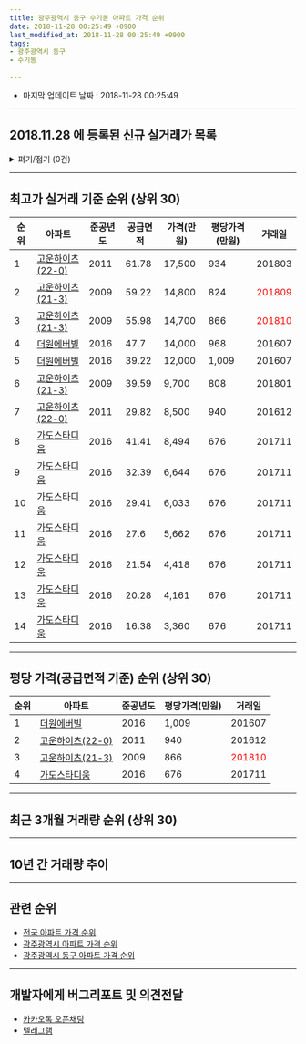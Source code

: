 ```yaml
---
title: 광주광역시 동구 수기동 아파트 가격 순위
date: 2018-11-28 00:25:49 +0900
last_modified_at: 2018-11-28 00:25:49 +0900
tags:
- 광주광역시 동구
- 수기동

---
```


* 마지막 업데이트 날짜 : 2018-11-28 00:25:49

---

## 2018.11.28 에 등록된 신규 실거래가 목록

<details>
<summary>펴기/접기 (0건)</summary>
<div markdown="1">

|아파트|준공년도|공급면적|가격(만원)|평당가격(만원)|거래일|
|---|---|---|---|---|---|
|없음||||||


</div>
</details>

---

## 최고가 실거래 기준 순위 (상위 30)


|순위|아파트|준공년도|공급면적|가격(만원)|평당가격(만원)|거래일|
|---|---|---|---|---|---|---|
|1|[고운하이츠(22-0)](https://search.naver.com/search.naver?query=%EA%B4%91%EC%A3%BC%EA%B4%91%EC%97%AD%EC%8B%9C+%EB%8F%99%EA%B5%AC+%EC%88%98%EA%B8%B0%EB%8F%99+%EA%B3%A0%EC%9A%B4%ED%95%98%EC%9D%B4%EC%B8%A0%2822-0%29)|2011|61.78|17,500|934|201803|
|2|[고운하이츠(21-3)](https://search.naver.com/search.naver?query=%EA%B4%91%EC%A3%BC%EA%B4%91%EC%97%AD%EC%8B%9C+%EB%8F%99%EA%B5%AC+%EC%88%98%EA%B8%B0%EB%8F%99+%EA%B3%A0%EC%9A%B4%ED%95%98%EC%9D%B4%EC%B8%A0%2821-3%29)|2009|59.22|14,800|824|<span style="color:red">201809</span>|
|3|[고운하이츠(21-3)](https://search.naver.com/search.naver?query=%EA%B4%91%EC%A3%BC%EA%B4%91%EC%97%AD%EC%8B%9C+%EB%8F%99%EA%B5%AC+%EC%88%98%EA%B8%B0%EB%8F%99+%EA%B3%A0%EC%9A%B4%ED%95%98%EC%9D%B4%EC%B8%A0%2821-3%29)|2009|55.98|14,700|866|<span style="color:red">201810</span>|
|4|[더원에버빌](https://search.naver.com/search.naver?query=%EA%B4%91%EC%A3%BC%EA%B4%91%EC%97%AD%EC%8B%9C+%EB%8F%99%EA%B5%AC+%EC%88%98%EA%B8%B0%EB%8F%99+%EB%8D%94%EC%9B%90%EC%97%90%EB%B2%84%EB%B9%8C)|2016|47.7|14,000|968|201607|
|5|[더원에버빌](https://search.naver.com/search.naver?query=%EA%B4%91%EC%A3%BC%EA%B4%91%EC%97%AD%EC%8B%9C+%EB%8F%99%EA%B5%AC+%EC%88%98%EA%B8%B0%EB%8F%99+%EB%8D%94%EC%9B%90%EC%97%90%EB%B2%84%EB%B9%8C)|2016|39.22|12,000|1,009|201607|
|6|[고운하이츠(21-3)](https://search.naver.com/search.naver?query=%EA%B4%91%EC%A3%BC%EA%B4%91%EC%97%AD%EC%8B%9C+%EB%8F%99%EA%B5%AC+%EC%88%98%EA%B8%B0%EB%8F%99+%EA%B3%A0%EC%9A%B4%ED%95%98%EC%9D%B4%EC%B8%A0%2821-3%29)|2009|39.59|9,700|808|201801|
|7|[고운하이츠(22-0)](https://search.naver.com/search.naver?query=%EA%B4%91%EC%A3%BC%EA%B4%91%EC%97%AD%EC%8B%9C+%EB%8F%99%EA%B5%AC+%EC%88%98%EA%B8%B0%EB%8F%99+%EA%B3%A0%EC%9A%B4%ED%95%98%EC%9D%B4%EC%B8%A0%2822-0%29)|2011|29.82|8,500|940|201612|
|8|[가도스타디움](https://search.naver.com/search.naver?query=%EA%B4%91%EC%A3%BC%EA%B4%91%EC%97%AD%EC%8B%9C+%EB%8F%99%EA%B5%AC+%EC%88%98%EA%B8%B0%EB%8F%99+%EA%B0%80%EB%8F%84%EC%8A%A4%ED%83%80%EB%94%94%EC%9B%80)|2016|41.41|8,494|676|201711|
|9|[가도스타디움](https://search.naver.com/search.naver?query=%EA%B4%91%EC%A3%BC%EA%B4%91%EC%97%AD%EC%8B%9C+%EB%8F%99%EA%B5%AC+%EC%88%98%EA%B8%B0%EB%8F%99+%EA%B0%80%EB%8F%84%EC%8A%A4%ED%83%80%EB%94%94%EC%9B%80)|2016|32.39|6,644|676|201711|
|10|[가도스타디움](https://search.naver.com/search.naver?query=%EA%B4%91%EC%A3%BC%EA%B4%91%EC%97%AD%EC%8B%9C+%EB%8F%99%EA%B5%AC+%EC%88%98%EA%B8%B0%EB%8F%99+%EA%B0%80%EB%8F%84%EC%8A%A4%ED%83%80%EB%94%94%EC%9B%80)|2016|29.41|6,033|676|201711|
|11|[가도스타디움](https://search.naver.com/search.naver?query=%EA%B4%91%EC%A3%BC%EA%B4%91%EC%97%AD%EC%8B%9C+%EB%8F%99%EA%B5%AC+%EC%88%98%EA%B8%B0%EB%8F%99+%EA%B0%80%EB%8F%84%EC%8A%A4%ED%83%80%EB%94%94%EC%9B%80)|2016|27.6|5,662|676|201711|
|12|[가도스타디움](https://search.naver.com/search.naver?query=%EA%B4%91%EC%A3%BC%EA%B4%91%EC%97%AD%EC%8B%9C+%EB%8F%99%EA%B5%AC+%EC%88%98%EA%B8%B0%EB%8F%99+%EA%B0%80%EB%8F%84%EC%8A%A4%ED%83%80%EB%94%94%EC%9B%80)|2016|21.54|4,418|676|201711|
|13|[가도스타디움](https://search.naver.com/search.naver?query=%EA%B4%91%EC%A3%BC%EA%B4%91%EC%97%AD%EC%8B%9C+%EB%8F%99%EA%B5%AC+%EC%88%98%EA%B8%B0%EB%8F%99+%EA%B0%80%EB%8F%84%EC%8A%A4%ED%83%80%EB%94%94%EC%9B%80)|2016|20.28|4,161|676|201711|
|14|[가도스타디움](https://search.naver.com/search.naver?query=%EA%B4%91%EC%A3%BC%EA%B4%91%EC%97%AD%EC%8B%9C+%EB%8F%99%EA%B5%AC+%EC%88%98%EA%B8%B0%EB%8F%99+%EA%B0%80%EB%8F%84%EC%8A%A4%ED%83%80%EB%94%94%EC%9B%80)|2016|16.38|3,360|676|201711|


---

## 평당 가격(공급면적 기준) 순위 (상위 30)


|순위|아파트|준공년도|평당가격(만원)|거래일|
|---|---|---|---|---|
|1|[더원에버빌](https://search.naver.com/search.naver?query=%EA%B4%91%EC%A3%BC%EA%B4%91%EC%97%AD%EC%8B%9C+%EB%8F%99%EA%B5%AC+%EC%88%98%EA%B8%B0%EB%8F%99+%EB%8D%94%EC%9B%90%EC%97%90%EB%B2%84%EB%B9%8C)|2016|1,009|201607|
|2|[고운하이츠(22-0)](https://search.naver.com/search.naver?query=%EA%B4%91%EC%A3%BC%EA%B4%91%EC%97%AD%EC%8B%9C+%EB%8F%99%EA%B5%AC+%EC%88%98%EA%B8%B0%EB%8F%99+%EA%B3%A0%EC%9A%B4%ED%95%98%EC%9D%B4%EC%B8%A0%2822-0%29)|2011|940|201612|
|3|[고운하이츠(21-3)](https://search.naver.com/search.naver?query=%EA%B4%91%EC%A3%BC%EA%B4%91%EC%97%AD%EC%8B%9C+%EB%8F%99%EA%B5%AC+%EC%88%98%EA%B8%B0%EB%8F%99+%EA%B3%A0%EC%9A%B4%ED%95%98%EC%9D%B4%EC%B8%A0%2821-3%29)|2009|866|<span style="color:red">201810</span>|
|4|[가도스타디움](https://search.naver.com/search.naver?query=%EA%B4%91%EC%A3%BC%EA%B4%91%EC%97%AD%EC%8B%9C+%EB%8F%99%EA%B5%AC+%EC%88%98%EA%B8%B0%EB%8F%99+%EA%B0%80%EB%8F%84%EC%8A%A4%ED%83%80%EB%94%94%EC%9B%80)|2016|676|201711|


---

## 최근 3개월 거래량 순위 (상위 30)


<div style="width:100%;">
    <canvas id="deal_count_ranking" height="250"></canvas>
</div>


<script>
new Chart(document.getElementById("deal_count_ranking"), {
    type: 'horizontalBar',
    data: {
        labels: ['고운하이츠(22-0)', '고운하이츠(21-3)'],
        datasets: [{
            label: '실거래 수',
            data: [3, 2],
            borderColor: "rgba(255, 0, 128, 1)",
            backgroundColor: "rgba(255, 0, 128, 0.5)",
            fill: false,
        }]
    },
    options: {
        responsive: true,
        title: {
            display: true,
            text: '최근 3개월 거래량 순위'
        },
        tooltips: {
            mode: 'index',
            intersect: false,
            callbacks: {
                title: function(tooltipItems, data) {
                    return "실거래 수:";
                },
                label: function(tooltipItem, data) {
                    return data.labels[tooltipItem.index] + ": " + tooltipItem.xLabel;
                }
            }
        },
        hover: {
            mode: 'nearest',
            intersect: true
        },
        scales: {
            xAxes: [{
                display: true,
                scaleLabel: {
                    display: true,
                    labelString: '실거래 수'
                },
                ticks: {
                    suggestedMin: 0,
                }
            }],
            yAxes: [{
                display: true,
                ticks: {
                    autoSkip: false,
                    callback: function(value, index, values) {
                        if (value.length > 15)
                            return value.substr(0, 13) + "...";
                        else
                            return value;
                    }
                },
                scaleLabel: {
                    display: false,
                }
            }]
        }
    }
});

</script>


---

## 10년 간 거래량 추이


<div style="width:100%;">
    <canvas id="deal_progress" height="250"></canvas>
</div>

<script>
new Chart(document.getElementById("deal_progress"), {
    type: 'line',
    data: {
        labels: ['200811','200812','200901','200902','200903','200904','200905','200906','200907','200908','200909','200910','200911','200912','201001','201002','201003','201004','201005','201006','201007','201008','201009','201010','201011','201012','201101','201102','201103','201104','201105','201106','201107','201108','201109','201110','201111','201112','201201','201202','201203','201204','201205','201206','201207','201208','201209','201210','201211','201212','201301','201302','201303','201304','201305','201306','201307','201308','201309','201310','201311','201312','201401','201402','201403','201404','201405','201406','201407','201408','201409','201410','201411','201412','201501','201502','201503','201504','201505','201506','201507','201508','201509','201510','201511','201512','201601','201602','201603','201604','201605','201606','201607','201608','201609','201610','201611','201612','201701','201702','201703','201704','201705','201706','201707','201708','201709','201710','201711','201712','201801','201802','201803','201804','201805','201806','201807','201808','201809','201810','201811'],
        datasets: [{
            label: '실거래 수',
            pointRadius: 1,
            data: [0, 0, 0, 0, 0, 0, 0, 0, 0, 0, 0, 0, 0, 1, 1, 0, 0, 0, 3, 0, 1, 0, 1, 0, 2, 0, 0, 0, 0, 0, 0, 0, 0, 0, 0, 0, 1, 2, 1, 4, 1, 0, 0, 0, 0, 1, 1, 10, 8, 7, 1, 2, 3, 1, 1, 0, 0, 1, 2, 6, 1, 1, 1, 2, 1, 3, 1, 6, 0, 0, 0, 1, 2, 1, 3, 1, 3, 2, 0, 0, 2, 0, 0, 3, 1, 2, 1, 1, 1, 2, 1, 2, 5, 3, 3, 2, 3, 4, 0, 2, 0, 0, 1, 0, 0, 0, 0, 1, 28, 0, 1, 0, 3, 0, 0, 2, 1, 0, 1, 4, 0],
            borderColor: "rgba(255, 201, 14, 1)",
            backgroundColor: "rgba(255, 201, 14, 0.5)",
            fill: true,
        }]
    },
    options: {
        responsive: true,
        title: {
            display: true,
            text: '10년간 거래량 추이'
        },
        tooltips: {
            mode: 'index',
            intersect: false,
        },
        hover: {
            mode: 'nearest',
            intersect: true
        },
        scales: {
            xAxes: [{
                display: true,
                scaleLabel: {
                    display: true,
                    labelString: '년/월'
                }
            }],
            yAxes: [{
                display: true,
                ticks: {
                    suggestedMin: 0,
                },
                scaleLabel: {
                    display: true,
                    labelString: '실거래 수'
                }
            }]
        }
    }
});

</script>


---

## 관련 순위

- [전국 아파트 가격 순위](https://inasie.github.io/apt-ranking/전국)
- [광주광역시 아파트 가격 순위](https://inasie.github.io/apt-ranking/광주광역시)
- [광주광역시 동구 아파트 가격 순위](https://inasie.github.io/apt-ranking/광주광역시-동구)


---

## 개발자에게 버그리포트 및 의견전달

- [카카오톡 오픈채팅](https://open.kakao.com/o/gLJUAP4)
- [텔레그램](https://t.me/inasie)

